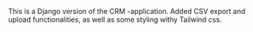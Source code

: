 This is a Django version of the CRM -application. Added CSV export and upload functionalities, as well as some styling withy Tailwind css.
